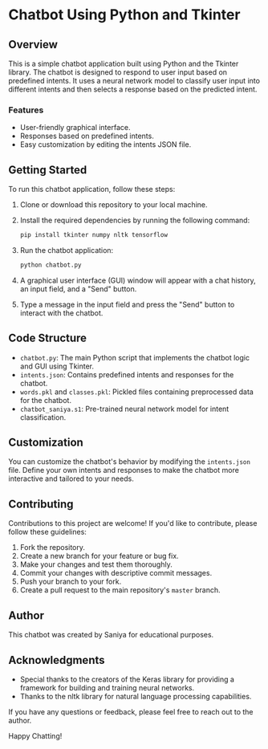 # Chatbot Using Python and Tkinter

## Overview

This is a simple chatbot application built using Python and the Tkinter library. The chatbot is designed to respond to user input based on predefined intents. It uses a neural network model to classify user input into different intents and then selects a response based on the predicted intent.

### Features

- User-friendly graphical interface.
- Responses based on predefined intents.
- Easy customization by editing the intents JSON file.

## Getting Started

To run this chatbot application, follow these steps:

1. Clone or download this repository to your local machine.

2. Install the required dependencies by running the following command:

   ```bash
   pip install tkinter numpy nltk tensorflow
   ```

3. Run the chatbot application:

   ```bash
   python chatbot.py
   ```

4. A graphical user interface (GUI) window will appear with a chat history, an input field, and a "Send" button.

5. Type a message in the input field and press the "Send" button to interact with the chatbot.

## Code Structure

- `chatbot.py`: The main Python script that implements the chatbot logic and GUI using Tkinter.
- `intents.json`: Contains predefined intents and responses for the chatbot.
- `words.pkl` and `classes.pkl`: Pickled files containing preprocessed data for the chatbot.
- `chatbot_saniya.s1`: Pre-trained neural network model for intent classification.

## Customization

You can customize the chatbot's behavior by modifying the `intents.json` file. Define your own intents and responses to make the chatbot more interactive and tailored to your needs.

## Contributing

Contributions to this project are welcome! If you'd like to contribute, please follow these guidelines:

1. Fork the repository.
2. Create a new branch for your feature or bug fix.
3. Make your changes and test them thoroughly.
4. Commit your changes with descriptive commit messages.
5. Push your branch to your fork.
6. Create a pull request to the main repository's `master` branch.

## Author

This chatbot was created by Saniya for educational purposes.

## Acknowledgments

- Special thanks to the creators of the Keras library for providing a framework for building and training neural networks.
- Thanks to the nltk library for natural language processing capabilities.

If you have any questions or feedback, please feel free to reach out to the author.

Happy Chatting!
```

